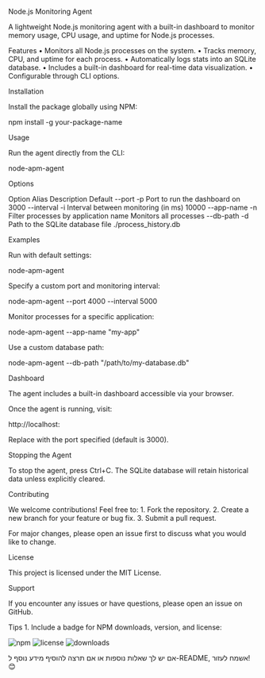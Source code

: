 Node.js Monitoring Agent

A lightweight Node.js monitoring agent with a built-in dashboard to monitor memory usage, CPU usage, and uptime for Node.js processes.

Features
	•	Monitors all Node.js processes on the system.
	•	Tracks memory, CPU, and uptime for each process.
	•	Automatically logs stats into an SQLite database.
	•	Includes a built-in dashboard for real-time data visualization.
	•	Configurable through CLI options.

Installation

Install the package globally using NPM:

npm install -g your-package-name

Usage

Run the agent directly from the CLI:

node-apm-agent

Options

Option	Alias	Description	Default
--port <number>	-p	Port to run the dashboard on	3000
--interval <ms>	-i	Interval between monitoring (in ms)	10000
--app-name <name>	-n	Filter processes by application name	Monitors all processes
--db-path <path>	-d	Path to the SQLite database file	./process_history.db

Examples

Run with default settings:

node-apm-agent

Specify a custom port and monitoring interval:

node-apm-agent --port 4000 --interval 5000

Monitor processes for a specific application:

node-apm-agent --app-name "my-app"

Use a custom database path:

node-apm-agent --db-path "/path/to/my-database.db"

Dashboard

The agent includes a built-in dashboard accessible via your browser.

Once the agent is running, visit:

http://localhost:<port>

Replace <port> with the port specified (default is 3000).

Stopping the Agent

To stop the agent, press Ctrl+C. The SQLite database will retain historical data unless explicitly cleared.

Contributing

We welcome contributions! Feel free to:
	1.	Fork the repository.
	2.	Create a new branch for your feature or bug fix.
	3.	Submit a pull request.

For major changes, please open an issue first to discuss what you would like to change.

License

This project is licensed under the MIT License.

Support

If you encounter any issues or have questions, please open an issue on GitHub.

Tips
	1.	Include a badge for NPM downloads, version, and license:

![npm](https://img.shields.io/npm/v/node-apm-agent)
![license](https://img.shields.io/npm/l/node-apm-agent)
![downloads](https://img.shields.io/npm/dm/node-apm-agent)

אם יש לך שאלות נוספות או אם תרצה להוסיף מידע נוסף ל-README, אשמח לעזור! 😊
